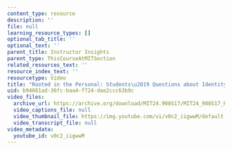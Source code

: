 ```yaml
---
content_type: resource
description: ''
file: null
learning_resource_types: []
optional_tab_title: ''
optional_text: ''
parent_title: Instructor Insights
parent_type: ThisCourseAtMITSection
related_resources_text: ''
resource_index_text: ''
resourcetype: Video
title: "Rooted in the Personal: Students\u2019 Questions about Identity (Creole)"
uid: b94081ad-36fc-baa4-f724-dae2ccc63b9c
video_files:
  archive_url: https://archive.org/download/MIT24.908S17/MIT24_908S17_Rooted_in_Personal_Creole_300k.mp4
  video_captions_file: null
  video_thumbnail_file: https://img.youtube.com/vi/v0c2_iigwwM/default.jpg
  video_transcript_file: null
video_metadata:
  youtube_id: v0c2_iigwwM
---
```

